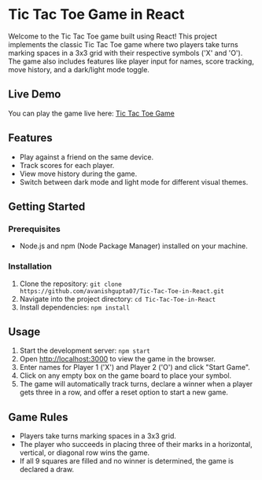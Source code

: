 
</head>
<body>
  <h1>Tic Tac Toe Game in React</h1>

  <p>Welcome to the Tic Tac Toe game built using React! This project implements the classic Tic Tac Toe game where two players take turns marking spaces in a 3x3 grid with their respective symbols ('X' and 'O'). The game also includes features like player input for names, score tracking, move history, and a dark/light mode toggle.</p>

  <h2>Live Demo</h2>
  <p>You can play the game live here: <a href="https://tictactoegamefun123.netlify.app/" target="_blank" rel="noopener noreferrer">Tic Tac Toe Game</a></p>

  <h2>Features</h2>
  <ul>
    <li>Play against a friend on the same device.</li>
    <li>Track scores for each player.</li>
    <li>View move history during the game.</li>
    <li>Switch between dark mode and light mode for different visual themes.</li>
  </ul>

  <h2>Getting Started</h2>

  <h3>Prerequisites</h3>
  <ul>
    <li>Node.js and npm (Node Package Manager) installed on your machine.</li>
  </ul>

  <h3>Installation</h3>
  <ol>
    <li>Clone the repository:
      <code>git clone https://github.com/avanishgupta07/Tic-Tac-Toe-in-React.git</code>
    </li>
    <li>Navigate into the project directory:
      <code>cd Tic-Tac-Toe-in-React</code>
    </li>
    <li>Install dependencies:
      <code>npm install</code>
    </li>
  </ol>

  <h2>Usage</h2>
  <ol>
    <li>Start the development server:
      <code>npm start</code>
    </li>
    <li>Open <a href="http://localhost:3000" target="_blank" rel="noopener noreferrer">http://localhost:3000</a> to view the game in the browser.</li>
    <li>Enter names for Player 1 ('X') and Player 2 ('O') and click "Start Game".</li>
    <li>Click on any empty box on the game board to place your symbol.</li>
    <li>The game will automatically track turns, declare a winner when a player gets three in a row, and offer a reset option to start a new game.</li>
  </ol>

  <h2>Game Rules</h2>
  <ul>
    <li>Players take turns marking spaces in a 3x3 grid.</li>
    <li>The player who succeeds in placing three of their marks in a horizontal, vertical, or diagonal row wins the game.</li>
    <li>If all 9 squares are filled and no winner is determined, the game is declared a draw.</li>
  </ul>

  
</body>
</html>
